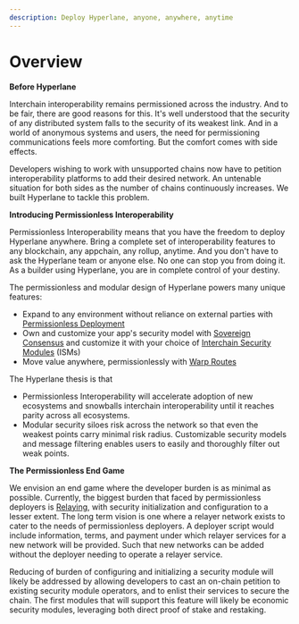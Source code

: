 ```yaml
---
description: Deploy Hyperlane, anyone, anywhere, anytime
---
```


# Overview

**Before Hyperlane**

Interchain interoperability remains permissioned across the industry. And to be fair, there are good reasons for this. It's well understood that the security of any distributed system falls to the security of its weakest link. And in a world of anonymous systems and users, the need for permissioning communications feels more comforting. But the comfort comes with side effects.

Developers wishing to work with unsupported chains now have to petition interoperability platforms to add their desired network. An untenable situation for both sides as the number of chains continuously increases. We built Hyperlane to tackle this problem.

**Introducing Permissionless Interoperability**

Permissionless Interoperability means that you have the freedom to deploy Hyperlane anywhere. Bring a complete set of interoperability features to any blockchain, any appchain, any rollup, anytime. And you don't have to ask the Hyperlane team or anyone else. No one can stop you from doing it. As a builder using Hyperlane, you are in complete control of your destiny.

The permissionless and modular design of Hyperlane powers many unique features:

* Expand to any environment without reliance on external parties with [Permissionless Deployment](deploy-hyperlane/)
* Own and customize your app's security model with [Sovereign Consensus](../protocol/sovereign-consensus/) and customize it with your choice of [Interchain Security Modules](../protocol/sovereign-consensus/#interchain-security-modules) (ISMs)&#x20;
* Move value anywhere, permissionlessly with [Warp Routes](../apis/warp-api.md)

The Hyperlane thesis is that&#x20;

* Permissionless Interoperability will accelerate adoption of new ecosystems and snowballs interchain interoperability until it reaches parity across all ecosystems.
* Modular security siloes risk across the network so that even the weakest points carry minimal risk radius. Customizable security models and message filtering enables users to easily and thoroughly filter out weak points.

**The Permissionless End Game**

We envision an end game where the developer burden is as minimal as possible. Currently, the biggest burden that faced by permissionless deployers is [Relaying](../operators/relayers/), with security initialization and configuration to a lesser extent. The long term vision is one where a relayer network exists to cater to the needs of permissionless deployers. A deployer script would include information, terms, and payment under which relayer services for a new network will be provided. Such that new networks can be added without the deployer needing to operate a relayer service.

Reducing of burden of configuring and initializing a security module will likely be addressed by allowing developers to cast an on-chain petition to existing security module operators, and to enlist their services to secure the chain. The first modules that will support this feature will likely be economic security modules, leveraging both direct proof of stake and restaking.

